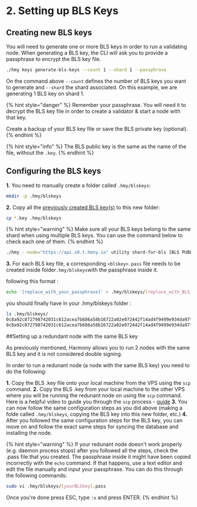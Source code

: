 # 2. Setting up BLS Keys

## Creating new BLS keys

You will need to generate one or more BLS keys in order to run a validating node. When generating a BLS key, the CLI will ask you to provide a passphrase to encrypt the BLS key file.‌

```bash
./hmy keys generate-bls-keys --count 1 --shard 1 --passphrase
```

On the command above `--count` defines the number of BLS keys you want to generate and `--shard` the shard associated. On this example, we are generating 1 BLS key on shard 1.

{% hint style="danger" %}
Remember your passphrase. You will need it to decrypt the BLS key file in order to create a validator & start a node with that key.

Create a backup of your BLS key file or save the BLS private key \(optional\).
{% endhint %}

{% hint style="info" %}
The BLS public key is the same as the name of the file, without the `.key`.
{% endhint %}

## Configuring the BLS keys

**1.** You need to manually create a folder called `.hmy/blskeys`:

```bash
mkdir -p .hmy/blskeys
```

**2.** Copy all the [previously created BLS key\(s\)](https://docs.harmony.one/home/validators/first-time-setup/generating-a-bls-key) to this new folder:

```bash
cp *.key .hmy/blskeys
```

{% hint style="warning" %}
Make sure all your BLS keys belong to the same shard when using multiple BLS keys. You can use the command below to check each one of them.
{% endhint %}

```bash
./hmy --node="https://api.s0.t.hmny.io" utility shard-for-bls [BLS PUBLIC KEY]
```

**3.** For each BLS key file, a corresponding `<blskey>.pass` file needs to be created inside folder`.hmy/blskeys`with the passphrase inside it.

following this format : 

```bash
echo '[replace_with_your_passphrase]' > .hmy/blskeys/[replace_with_BLS_without_.key].pass
```

you should finally have in your .hmy/blskeys folder :

```bash
ls .hmy/blskeys/
0c8a92c872798742031c612acea7b686a58b16722a02e072442f14ad4f9499e934da97f4db7d1a68307a96335e06bb0c.key
0c8a92c872798742031c612acea7b686a58b16722a02e072442f14ad4f9499e934da97f4db7d1a68307a96335e06bb0c.pass
```
##Setting up a redundant node with the same BLS key

As previously mentioned, Harmony allows you to run 2 nodes with the same BLS key and it is not considered double signing.

In order to run a redunant node (a node with the same BLS key) you need to do the following:

**1.** Copy the BLS .key file onto your local machine from the VPS using the `scp` command.
**2.** Copy the BLS .key from your local machine to the other VPS where you will be running the redunant node on using the `scp` command. Here is a helpful video to guide you through the `scp` process - [guide](https://www.youtube.com/watch?v=q2OHvlr081s)
**3.** You can now follow the same configuration steps as you did above (making a folde called `.hmy/blskeys`, copying the BLS key into this new folder, etc.)
**4.** After you followed the same configuration steps for the BLS key, you can move on and follow the exact same steps for syncing the database and installing the node.

{% hint style="warning" %}
If your redunant node doesn't work properly (e.g. daemon process stops) after you followed all the steps, check the .pass file that you created. The passphrase inside it might have been copied incorrectly with the `echo` command.
If that happens, use a text editor and edit the file manually and input your passphrase.
You can do this through the following commands:
```bash
sudo vi .hmy/blskeys/[yourBLSkey].pass
```
Once you're done press ESC, type `:x` and press ENTER.
{% endhint %}






